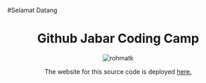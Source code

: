 #Selamat Datang
<h1 align="center"> Github Jabar Coding Camp</h1>
<p align="center"> <img src=https://komarev.com/ghpvc/?username=rohmatk-jcc-nodejs-backend-adonis alt=rohmatk /> </p>
<p align="center">
The website for this source code is deployed <a href="https://github-profile-readme-creator.web.app">
here.</a>
<br/>
